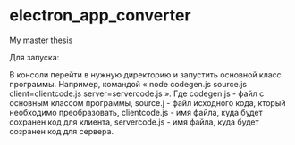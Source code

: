 # electron_app_converter
My master thesis

Для запуска:

В консоли перейти в нужную директорию и запустить основной класс программы. 
Например, командой « node codegen.js source.js client=clientcode.js server=servercode.js ». 
Где codegen.js - файл с основным классом программы,
source.j - файл исходного кода, кторый необходимо преобразовать,
clientcode.js - имя файла, куда будет сохранен код для клиента,
servercode.js - имя файла, куда будет созранен код для сервера.
